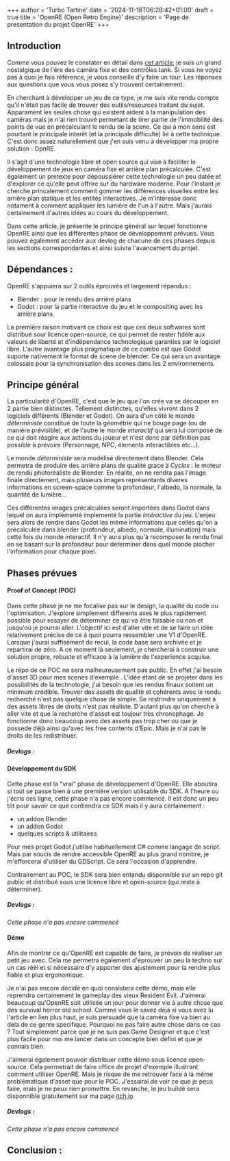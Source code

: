 +++
author = 'Turbo Tartine'
date = '2024-11-18T06:28:42+01:00'
draft = true
title = 'OpenRE (Open Retro Engine)'
description = 'Page de presentation du projet OpenRE'
+++
## Introduction
Comme vous pouvez le constater en détail dans [cet article](/posts/i_love_fixed_cams), je suis un grand nostalgique de l'ère des caméra fixe et des contrôles tank. Si vous ne voyez pas à quoi je fais référence, je vous conseille d'y faire un tour. Les réponses aux questions que vous vous posez s'y trouvent certainement.

En cherchant à développer un jeu de ce type, je me suis vite rendu compte qu'il n'était pas facile de trouver des outils/resources traitant du sujet. Apparament les seules chose qui existent aident à la manipulation des caméras mais je n'ai rien trouvé permetant de tirer partie de l'immobilité des points de vue en précalculant le rendu de la scene. Ce qui à mon sens est pourtant le principale interêt (et la principale difficulté) lié à cette technique. C'est donc assez naturellement que j'en suis venu à développer ma propre solution : OpnRE.  

Il s'agit d'une technologie libre et open source qui vise à faciliter le développement de jeux en caméra fixe et arrière plan précalculée. C'est également un pretexte pour dépoussiérer cette technologie un peu datée et d'explorer ce qu'elle peut offrire sur du hardware moderne. Pour l'instant je cherche princalement comment gommer les différences visuelles entre les arrière plan statique et les entités interactives. Je m'interesse donc notament à comment appliquer les lumière de l'un à l'autre. Mais j'aurais certainement d'autres idées au cours du développement.

Dans cette article, je présente le principe général sur lequel fonctionne OpenRE ainsi que les différentes phase de développement prévues. Vous pouvez également accéder aux devlog de chacune de ces phases depuis les sections correspondantes et ainsi suivre l'avancement du projet.

## Dépendances :
OpenRE s'appuiera sur 2 outils éprouvés et largement répandus :
- Blender : pour le rendu des arrière plans
- Godot : pour la partie interactive du jeu et le compositing avec les arrière plans

La première raison motivant ce choix est que ces deux softwares sont distribué sour licence open-source, ce qui permet de rester fidèle aux valeurs de liberté et d'indépendance technologique garanties par le logiciel libre. L'autre avantage plus pragmatique de ce combo est que Godot suporte nativement le format de scene de blender. Ce qui sera un avantage colossale pour la synchronisation des scenes dans les 2 environnements.

## Principe général
La particularité d'OpenRE, c'est que le jeu que l'on crée va se découper en 2 partie bien distinctes. Tellement distinctes, qu'elles vivront dans 2 logiciels différents (Blender et Godot). On aura d'un côté le monde *déterministe* constitué de toute la géométrie qui ne bouge page (ou de manière prévisible), et de l'autre le monde *interactif* qui sera lui composé de ce qui doit réagire aux actions du joueur et n'est donc par définition pas possible à prévoire (Personnage, NPC, élements interactibles etc...).

Le monde *déterministe* sera modélisé directement dans Blender. Cela permetra de produire des arrière plans de qualité grace à *Cycles* : le moteur de rendu photoréaliste de Blender. En réalité, on ne rendra pas l'image finale directement, mais plusieurs images représentants diveres informations en screen-space comme la profondeur, l'albedo, la normale, la quantité de lumière...

Ces différentes images précalculées seront importées dans Godot dans lequel on aura implémenté implementé la partie *intéractive* du jeu. L'enjeu sera alors de rendre dans Godot les même informations que celles qu'on a précalculée dans blender (profondeur, albedo, normale, illumination) mais cette fois du monde interactif. Il n'y aura plus qu'à recomposer le rendu final en se basant sur la profondeur pour determiner dans quel monde piocher l'information pour chaque pixel.

## Phases prévues

#### Proof of Concept (POC)
Dans cette phase je ne me focalise pas sur le design, la qualité du code ou l'optimisation. J'explore simplement differents axes le plus rapidement possible pour essayer de déterminer ce qui va être faisable ou non et jusqu'où je pourrai aller. L'objectif ici est d'aller vite et de se faire un idée relativement précise de ce à quoi pourra ressembler une V1 d'OpenRE. Lorsque j'aurai suffisement de recul, la code base sera archivée et je repartirai de zéro. A ce moment là seulement, je chercherai à construir une solution propre, robuste et efficace à la lumière de l'experience acquise.

Le répo de ce POC ne sera malheureusement pas public. En effet j'ai besoin d'asset 3D pour mes scenes d'exemple <trouver un meilleur terme>. L'idée étant de se projeter dans les possibilités de la technologie, j'ai besoin que les rendus finaux soitent un minimum crédible. Trouver des assets de qualité et cohérents avec le rendu recherché n'est pas quelque chose de simple. Se restrindre uniquement à des assets libres de droits n'est pas réaliste. D'autant plus qu'on cherche à aller vite et que la recherche d'asset est toujour très chronophage. Je fonctionne donc beaucoup avec des assets pas trop cher ou que je possede déjà ainsi qu'avec les free contents d'Epic. Mais je n'ai pas le droits de les redistribuer.

##### Devlogs :

#### Développement du SDK
Cette phase est la "vrai" phase de développement d'OpenRE. Elle aboutira si tout se passe bien à une première version utilisable du SDK. A l'heure ou j'écris ces ligne, cette phase n'a pas encore commencé. Il est donc un peu tôt pour savoir ce que contiendra ce SDK mais il y aura certainement :
- un addon Blender
- un addon Godot
- quelques scripts & utilitaires

Pour mes projet Godot j'utilise habituellement C# comme langage de script. Mais par soucis de rendre accessible OpenRE au plus grand nombre, je m'efforcerai d'utiliser du GDScript. Ce sera l'occasion d'apprendre.

Contrairement au POC, le SDK sera bien entandu disponnible sur un repo git public et distribué sous une licence libre et open-source (qui reste à déterminer).

##### Devlogs :
*Cette phase n'a pas encore commencé*

#### Démo
Afin de montrer ce qu'OpenRE est capable de faire, je prévois de réaliser un petit jeu avec. Cela me permetra également d'éprouver un peu la techno sur un cas réèl et si nécessaire d'y apporter des ajustement pour la rendre plus fiable et plus ergonomique.

Je n'ai pas encore décidé en quoi consistera cette démo, mais elle reprendra certainement le gameplay des vieux Resident Evil. J'aimerai beaucoup qu'OpenRE soit utilisée un jour pour donner vie à autre chose que des survival horror old school. Comme vous le savez déjà si vous avez lu l'article en lien plus haut, je suis persuadé que la caméra fixe va bien au dela de ce genre specifique. Pourquoi ne pas faire autre chose dans ce cas ? Tout simplement parce que je ne suis pas Game Designer et que c'est plus facile pour moi me lancer dans un concepte bien défini et que je connais bien.

J'aimerai également pouvoir distribuer cette démo sous licence open-source. Cela permetrait de faire office de projet d'exemple illustrant comment utiliser OpenRE. Mais je risque de me retrouver face à la même problématique d'asset que pour le POC. J'essairai de voir ce que je peux faire, mais je ne peux rien promettre. En revanche, le jeu buildé sera disponnible gratuitement sur ma page [itch.io](https://jponzo.itch.io/)

##### Devlogs :
*Cette phase n'a pas encore commencé*

## Conclusion :
